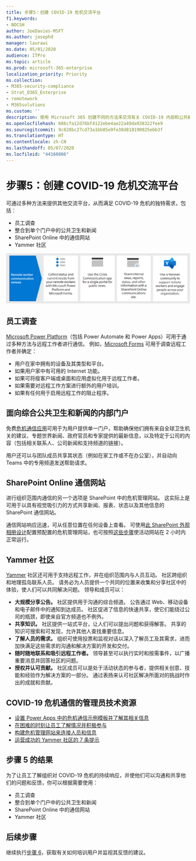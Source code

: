 ```yaml
---
title: 步骤5：创建 COVID-19 危机交流平台
f1.keywords:
- NOCSH
author: JoeDavies-MSFT
ms.author: josephd
manager: laurawi
ms.date: 05/01/2020
audience: ITPro
ms.topic: article
ms.prod: microsoft-365-enterprise
localization_priority: Priority
ms.collection:
- M365-security-compliance
- Strat_O365_Enterprise
- remotework
- M365solutions
ms.custom: ''
description: 使用 Microsoft 365 创建不同的方法来交流有关 COVID-19 内部和公共新闻的信息。
ms.openlocfilehash: 686cfa12d76bf4122ebe4ae22a49da938322fee9
ms.sourcegitcommit: 9c828bc27cd73a1bb85e9fe38d818190025ebb3f
ms.translationtype: HT
ms.contentlocale: zh-CN
ms.lasthandoff: 05/07/2020
ms.locfileid: "44160806"
---
```

# <a name="step-5-create-covid-19-crisis-communication-venues"></a>步骤5：创建 COVID-19 危机交流平台

可通过多种方法来提供其他交流平台，从而满足 COVID-19 危机的独特需求，包括：

- 员工调查
- 整合到单个门户中的公共卫生和新闻
- SharePoint Online 中的通信网站
- Yammer 社区

![COVID-19 危机交流平台](../media/empower-people-to-work-remotely/comm-venues-grid.png)

## <a name="employee-surveys"></a>员工调查

[Microsoft Power Platform](https://powerplatform.microsoft.com/)（包括 Power Automate 和 Power Apps）可用于通过多种方法与远程工作者进行通信。 例如，[Microsoft Forms](https://forms.microsoft.com/) 可用于调查远程工作者并确定：

- 用户在家中拥有的设备及其类型和平台。
- 如果用户家中有可用的 Internet 功能。
- 如果可将瘦客户端或桌面和应用虚拟化用于远程工作者。
- 如果需要对远程工作方案进行额外的用户培训。
- 如果有任何用于启用远程工作的阻止程序。

## <a name="internal-portal-for-consolidated-public-health-and-news"></a>面向综合公共卫生和新闻的内部门户

免费[危机通信应用](https://techcommunity.microsoft.com/t5/microsoft-teams-blog/coordinate-crisis-communications-using-microsoft-teams-power/ba-p/1216715)可用于为用户提供单一门户，帮助确保他们拥有来自全球卫生机关的建议、专题世界新闻、政府官员和专家提供的最新信息，以及特定于公司的内容（包括相关联系人、公司新闻和支持频道的链接）。 

用户还可以与团队成员共享其状态（例如在家工作或不在办公室），并自动向 Teams 中的专用频道发送帮助请求。

## <a name="sharepoint-online-communications-site"></a>SharePoint Online 通信网站

进行组织范围内通信的另一个选项是 SharePoint 中的危机管理网站。 这实际上是可用于以具有视觉吸引力的方式共享新闻、报表、状态以及其他信息的 SharePoint 通信网站。 

通信网站响应迅速，可从任意位置在任何设备上查看。 可使用[此 SharePoint 外观相册设计](https://lookbook.microsoft.com/details/8f8337d2-b1f6-4a84-91a4-9081f841f0f6)配置预配置的危机管理网站，也可按照[这些步骤](https://techcommunity.microsoft.com/t5/microsoft-sharepoint-blog/build-a-crisis-management-site-to-connect-people-and-information/ba-p/1216791)使活动网站在 2 小时内正常运行。

## <a name="yammer-community"></a>Yammer 社区

[Yammer](https://docs.microsoft.com/yammer/yammer-landing-page) 社区还可用于支持远程工作，并在组织范围内与人员互动。 社区跨组织和地理孤岛联系人员。 请务必为人员提供一个共同的位置来收集和分享社区中的体验，使人们可以共同解决问题。 领导和成员可以：

- **大规模分享公告。** 社区提供用于沟通的综合频道。 公告通过 Web、移动设备和电子邮件中的通知到达成员。 社区促进了信息的快速共享，使它们能绕过公司的瓶颈，即使来自官方频道也不例外。
- **共享知识。** 社区提供一站式平台，让人们可以提出问题和获得解答。 共享的知识可搜索和可发现，允许其他人查找重要信息。
- **了解人员的需求。** 组织可使用投票和监视对话以深入了解员工及其需求，进而加快满足这些需求的沟通和解决方案的开发和交付。
- **随时随地联系和吸引远程工作者。** 领导甚至可以执行实时和按需事件，以广播重要消息并回答社区的问题。
- **授权并认可贡献。** 社区成员可以是处于活动状态的参与者，提供相关创意、技能和经验作为解决方案的一部分。 通过表扬来认可社区解决所面对的挑战时作出的成就和贡献。

## <a name="admin-technical-resources-for-covid-19-crisis-communications"></a>COVID-19 危机通信的管理员技术资源

- [设置 Power Apps 中的危机通信示例模板并了解其相关信息](https://docs.microsoft.com/powerapps/maker/canvas-apps/sample-crisis-communication-app)
- [在困难的时刻让员工了解情况并积极参与](https://techcommunity.microsoft.com/t5/yammer-blog/keeping-employees-informed-and-engaged-during-difficult-times/ba-p/1216032)
- [构建危机管理网站来连接人员和信息](https://techcommunity.microsoft.com/t5/microsoft-sharepoint-blog/build-a-crisis-management-site-to-connect-people-and-information/ba-p/1216791)
- [运营成功的 Yammer 社区的 7 条提示](https://techcommunity.microsoft.com/t5/yammer-blog/7-tips-to-run-a-successful-yammer-community-formerly-group/ba-p/444720)

## <a name="results-of-step-5"></a>步骤 5 的结果

为了让员工了解组织对 COVID-19 危机的持续响应，并使他们可以沟通和共享他们的问题和反馈，你可以根据需要使用：

- 员工调查
- 整合到单个门户中的公共卫生和新闻
- SharePoint Online 中的通信网站
- Yammer 社区

## <a name="next-step"></a>后续步骤

继续执行[步骤 6](empower-people-to-work-remotely-train-monitor-usage.md)，获取有关如何培训用户并监视其反馈的建议。
